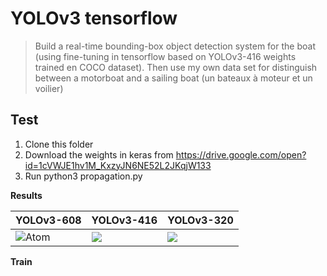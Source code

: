 # YOLOv3 tensorflow 
> Build a real-time bounding-box object detection system for the boat (using fine-tuning in tensorflow based on YOLOv3-416 weights trained en COCO dataset). Then use my own data set for distinguish between a motorboat and a sailing boat (un bateaux à moteur et un voilier) 


## Test
1. Clone this folder
2. Download the weights in keras from https://drive.google.com/open?id=1cVWJE1hv1M_KxzyJN6NE52L2JKqjW133
3. Run python3 propagation.py 


**Results**


| YOLOv3-608 | YOLOv3-416 | YOLOv3-320 |
|------------|------------|------------|
| ![Atom](https://drive.google.com/open?id=1_OuvQRqtIeHWpnum_keDgNo3hKsuqQua) | <img src="https://drive.google.com/open?id=1wILjwPT2GvJH5S74cRI_-4JPlFjIPWiG"> | <img src="https://drive.google.com/open?id=1isyFR0h7mrKN1dKdAFmHvalzIOdevK_k"> |


**Train**


